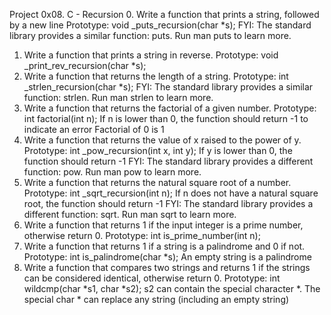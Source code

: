 Project
0x08. C - Recursion
0. Write a function that prints a string, followed by a new line
Prototype: void _puts_recursion(char *s);
FYI: The standard library provides a similar function: puts. Run man puts to learn more.
1. Write a function that prints a string in reverse.
Prototype: void _print_rev_recursion(char *s);
2. Write a function that returns the length of a string.
Prototype: int _strlen_recursion(char *s);
FYI: The standard library provides a similar function: strlen. Run man strlen to learn more.
3. Write a function that returns the factorial of a given number.
Prototype: int factorial(int n);
If n is lower than 0, the function should return -1 to indicate an error
Factorial of 0 is 1
4. Write a function that returns the value of x raised to the power of y.
Prototype: int _pow_recursion(int x, int y);
If y is lower than 0, the function should return -1
FYI: The standard library provides a different function: pow. Run man pow to learn more.
5. Write a function that returns the natural square root of a number.
Prototype: int _sqrt_recursion(int n);
If n does not have a natural square root, the function should return -1
FYI: The standard library provides a different function: sqrt. Run man sqrt to learn more.
6. Write a function that returns 1 if the input integer is a prime number, otherwise return 0.
Prototype: int is_prime_number(int n);
7. Write a function that returns 1 if a string is a palindrome and 0 if not.
Prototype: int is_palindrome(char *s);
An empty string is a palindrome
8. Write a function that compares two strings and returns 1 if the strings can be considered identical, otherwise return 0.
Prototype: int wildcmp(char *s1, char *s2);
s2 can contain the special character *.
The special char * can replace any string (including an empty string)
